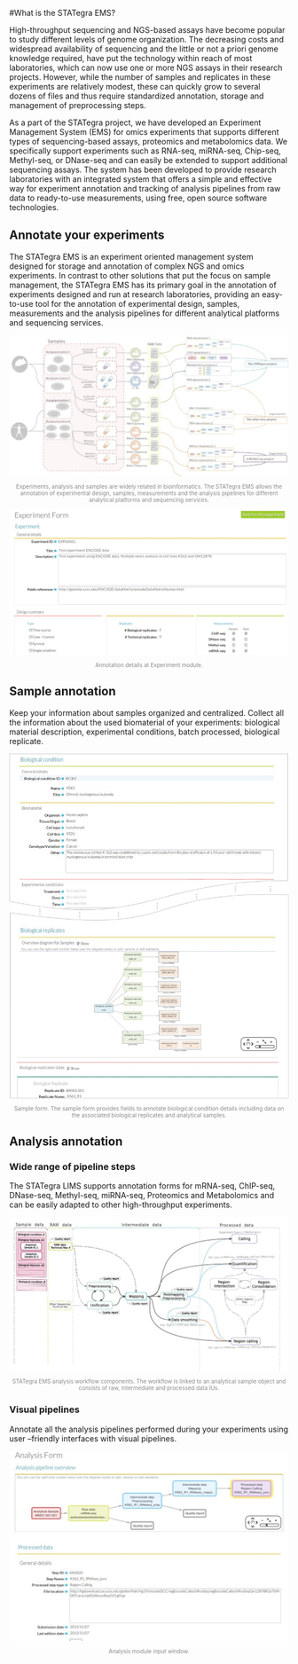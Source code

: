#What is the STATegra EMS?

High-throughput sequencing and NGS-based assays have become popular to study different levels of genome organization. The decreasing costs and widespread availability of sequencing and the little or not a priori genome knowledge required, have put the technology within reach of most laboratories, which can now use one or more NGS assays in their research projects. However, while the number of samples and replicates in these experiments are relatively modest, these can quickly grow to several dozens of files and thus require standardized annotation, storage and management of preprocessing steps.

As a part of the STATegra project, we have developed an Experiment Management System (EMS) for omics experiments that supports different types of sequencing-based assays, proteomics and metabolomics data. We specifically support experiments such as RNA-seq, miRNA-seq, Chip-seq, Methyl-seq, or DNase-seq and can easily be extended to support additional sequencing assays. The system has been developed to provide research laboratories with an integrated system that offers a simple and effective way for experiment annotation and tracking of analysis pipelines from raw data to ready-to-use measurements, using free, open source software technologies.

## Annotate your experiments

The STATegra EMS is an experiment oriented management system designed for storage and annotation of complex NGS and omics experiments.
In contrast to other solutions that put the focus on sample management, the STATegra EMS has its primary goal in the annotation of experiments designed and run at research laboratories, providing an easy-to-use tool for the annotation of experimental design, samples, measurements and the analysis pipelines for different analytical platforms and sequencing services.

<div class="imageContainer" style="text-align:center; font-size:10px; color:#898989" >
    <img src="img/1_introduction_1.jpg" title="Experiments, analysis and samples are widely related in bioinformatics."/>
    <p class="imageLegend">Experiments, analysis and samples are widely related in bioinformatics. The STATegra EMS allows the annotation of experimental design, samples, measurements and the analysis pipelines for different analytical platforms and sequencing services.</p>
</div>

<div class="imageContainer" style="text-align:center; font-size:10px; color:#898989" >
    <img src="img/1_introduction_2.jpg" title="Annotation details at Experiment module."/>
    <p class="imageLegend">Annotation details at Experiment module.</p>
</div>

## Sample annotation

Keep your information about samples organized and centralized. Collect all the information about the used biomaterial of your experiments: biological material description, experimental conditions, batch processed, biological replicate.

<div class="imageContainer" style="text-align:center; font-size:10px; color:#898989" >
    <img src="img/1_introduction_3.jpg" title="Sample form."/>
    <p class="imageLegend">Sample form. The sample form provides fields to annotate biological condition details including data on the associated biological replicates and analytical samples.</p>
</div>

## Analysis annotation

### Wide range of pipeline steps

The STATegra LIMS supports annotation forms for mRNA-seq, ChIP-seq, DNase-seq, Methyl-seq, miRNA-seq, Proteomics and Metabolomics and can be easily adapted to other high-throughput experiments.

<div class="imageContainer" style="text-align:center; font-size:10px; color:#898989" >
    <img src="img/1_introduction_4.jpg" title="STATegra EMS analysis workflow components."/>
    <p class="imageLegend">STATegra EMS analysis workflow components. The workflow is linked to an analytical sample object and consists of raw, intermediate and processed data IUs.</p>
</div>

### Visual pipelines

Annotate all the analysis pipelines performed during your experiments using user –friendly interfaces with visual pipelines.

<div class="imageContainer" style="text-align:center; font-size:10px; color:#898989" >
    <img src="img/1_introduction_5.jpg" title="Analysis module input window."/>
    <p class="imageLegend">Analysis module input window.</p>
</div>

